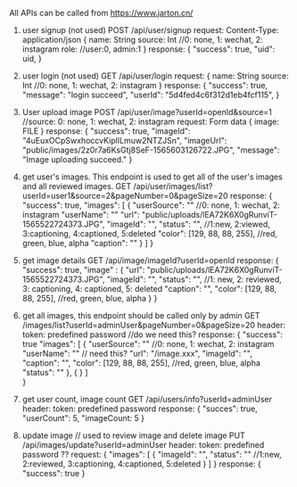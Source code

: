 All APIs can be called from https://www.jarton.cn/

1. user signup (not used)
POST /api/user/signup
request:
    Content-Type: application/json
    {
        name: String
        source: Int //0: none, 1: wechat, 2: instagram
        role: //user:0, admin:1
    }
response:
    {
    "success": true,
    "uid": uid,
}

2. user login (not used)
GET /api/user/login
request:
    {
        name: String
        source: Int //0: none, 1: wechat, 2: instagram
    }
response:
    {
        "success": true,
        "message": "login succeed",
        "userId": "5d4fed4c6f312d1eb4fcf115",
    }

3. User upload image
POST /api/user/image?userId=openId&source=1
//source: 0: none, 1: wechat, 2: instagram
request:
    Form data
    {
        image: FILE
    }
response:
    {
        "success": true,
        "imageId": "4uEuxOCpSwxhoccvKiplILmuw2NTZJSn",
        "imageUrl": "public/images/2z0r7a6KsGtj8SeF-1565603126722.JPG",
        "message": "Image uploading succeed."
    }

4. get user's images. This endpoint is used to get all of the user's images and all reviewed images.
GET /api/user/images/list?userId=user1&source=2&pageNumber=0&pageSize=20
response:
    {
        "success": true,
        "images": [
                {
                        "userSource": "" //0: none, 1: wechat, 2: instagram
                        "userName": "" 
                        "url": "public/uploads/lEA72K6X0gRunviT-1565522724373.JPG",
                        "imageId": "",
                        "status": "", //1:new, 2:viewed, 3:captioning, 4:captioned, 5:deleted
                        "color": [129, 88, 88, 255], //red, green, blue, alpha
                        "caption": ""
                }
        ]
    }

5. get image details
GET /api/image/imageId?userId=openId
response:
    {
        "success": true,
        "image" : {
                        "url": "public/uploads/lEA72K6X0gRunviT-1565522724373.JPG",
                        "imageId": "",
                        "status": "", //1: new, 2: reviewed, 3: captioning, 4: captioned, 5: deleted
                        "caption": "",
                        "color": [129, 88, 88, 255], //red, green, blue, alpha
                }
    }

6. get all images, this endpoint should be called only by admin
GET /images/list?userId=adminUser&pageNumber=0&pageSize=20
header:
    token: predefined password //do we need this?
response:
    {
        "success": true
        "images": [
                    {
                        "userSource": "" //0: none, 1: wechat, 2: instagram
                        "userName": "" // need this?
                        "url": "/image.xxx",
                        "imageId": "",
                        "caption": "",
                        "color": [129, 88, 88, 255], //red, green, blue, alpha
                        "status": ""
                    },
                    {
                    }
                ]               
    }

7. get user count, image count
GET /api/users/info?userId=adminUser
header:
    token: predefined password
response:
    {
        "succes": true,
        "userCount": 5,
        "imageCount: 5
    }

8. update image // used to review image and delete image
PUT /api/images/update?userId=adminUser
header:
    token: predefined password ??
request:
        {
            "images": [
                        {
                            "imageId": "",
                            "status": "" //1:new, 2:reviewed, 3:captioning, 4:captioned, 5:deleted
                        }
                    ] 
        }
response:
        {
            "success": true
        }

